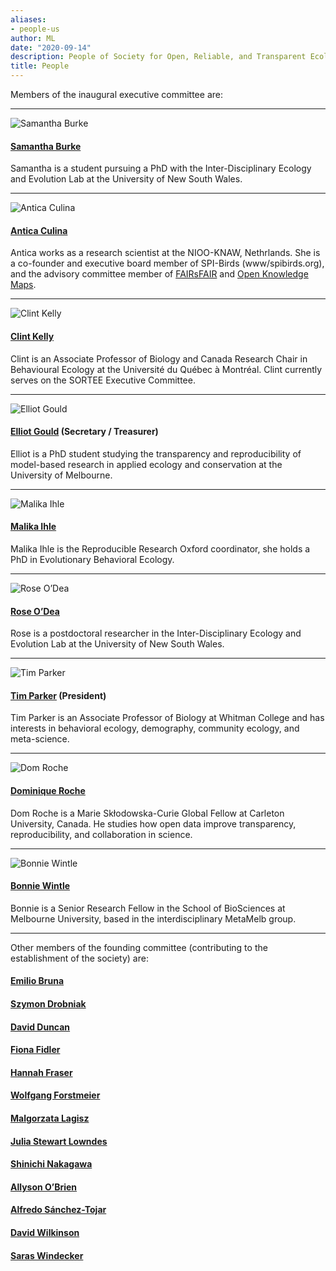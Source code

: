 ```yaml
---
aliases:
- people-us
author: ML
date: "2020-09-14"
description: People of Society for Open, Reliable, and Transparent Ecology and Evolutionary biology (SORTEE)
title: People
---
```




Members of the inaugural executive committee are:

---

![Samantha Burke](/img/people/SamanthaBurke.png)

#### [Samantha Burke](http://www.i-deel.org/samantha-burke.html)

Samantha is a student pursuing a PhD with the Inter-Disciplinary Ecology and Evolution Lab at the University of New South Wales.   

---

![Antica Culina](/img/people/AnticaCulina.png)

#### [Antica Culina](https://nioo.knaw.nl/en/employees/antica-culina)

Antica works as a research scientist at the NIOO-KNAW, Nethrlands. She is a co-founder and executive board member of SPI-Birds (www/spibirds.org), and the advisory committee member of [FAIRsFAIR](https://www.fairsfair.eu/) and [Open Knowledge Maps](https://openknowledgemaps.org/).    

---

![Clint Kelly](/img/people/ClintKelly.png)

#### [Clint Kelly](https://kellylab.weebly.com/)

Clint is an Associate Professor of Biology and Canada Research Chair in Behavioural Ecology at the Université du Québec à Montréal. Clint currently serves on the SORTEE Executive Committee.   

---

![Elliot Gould](/img/people/ElliotGould.png)

#### [Elliot Gould](https://orcid.org/0000-0002-6585-538X) (Secretary / Treasurer)   

Elliot is a PhD student studying the transparency and reproducibility of model-based research in applied ecology and conservation at the University of Melbourne.     

---

![Malika Ihle](/img/people/MalikaIhle.png)

#### [Malika Ihle](https://malikaihle.wordpress.com/)

Malika Ihle is the Reproducible Research Oxford coordinator, she holds a PhD in Evolutionary Behavioral Ecology.

---

![Rose O’Dea](/img/people/RoseODea.png)

#### [Rose O’Dea](https://www.roseodea.com/) 

Rose is a postdoctoral researcher in the Inter-Disciplinary Ecology and Evolution Lab at the University of New South Wales.

---

![Tim Parker](/img/people/TimParker.png)

#### [Tim Parker](http://people.whitman.edu/~parkerth/) (President)   

Tim Parker is an Associate Professor of Biology at Whitman College and has interests in behavioral ecology, demography, community ecology, and meta-science.   

---

![Dom Roche](/img/people/DomRoche.png)

#### [Dominique Roche](https://dominiqueroche.weebly.com/)   

Dom Roche is a Marie Skłodowska-Curie Global Fellow at Carleton University, Canada. He studies how open data improve transparency, reproducibility, and collaboration in science.

---

![Bonnie Wintle](/img/people/BonnieWintle.png)

#### [Bonnie Wintle](https://bonnieresearch.wordpress.com/about/) 

Bonnie is a Senior Research Fellow in the School of BioSciences at Melbourne University, based in the interdisciplinary MetaMelb group.   
    
---

Other members of the founding committee (contributing to the establishment of the society) are:
   

#### [Emilio Bruna](http://brunalab.org/emilio-m-bruna/)   
#### [Szymon Drobniak](https://szymekdrobniak.wordpress.com/)   
#### [David Duncan](https://www.nespthreatenedspecies.edu.au/people/david-duncan)   
#### [Fiona Fidler](https://fionaresearch.wordpress.com/about/)   
#### [Hannah Fraser](https://hsfraser.wordpress.com/)   
#### [Wolfgang Forstmeier](https://www.orn.mpg.de/person/26271/660919)   
#### [Malgorzata Lagisz](https://mlagisz.weebly.com/)   
#### [Julia Stewart Lowndes](https://jules32.github.io/)   
#### [Shinichi Nakagawa](http://www.i-deel.org/shinichi-nakagawa.html)   
#### [Allyson O’Brien](https://allysonobrien.com/home/)   
#### [Alfredo Sánchez-Tojar](https://www.uni-bielefeld.de/(en)/biologie/Evolutionsbiologie/mitarbeiter/tojar.html)   
#### [David Wilkinson](https://scholar.google.com/citations?user=RMGqZu0AAAAJ&hl=en)   
#### [Saras Windecker](https://www.smwindecker.com/)   

